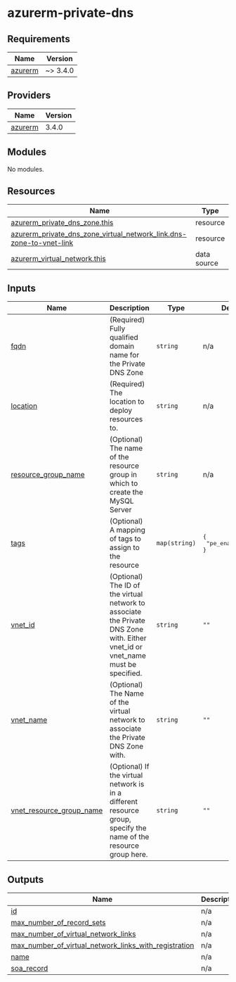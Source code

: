 # azurerm-private-dns

<!-- BEGINNING OF PRE-COMMIT-TERRAFORM DOCS HOOK -->
## Requirements

| Name | Version |
|------|---------|
| <a name="requirement_azurerm"></a> [azurerm](#requirement\_azurerm) | ~> 3.4.0 |

## Providers

| Name | Version |
|------|---------|
| <a name="provider_azurerm"></a> [azurerm](#provider\_azurerm) | 3.4.0 |

## Modules

No modules.

## Resources

| Name | Type |
|------|------|
| [azurerm_private_dns_zone.this](https://registry.terraform.io/providers/hashicorp/azurerm/latest/docs/resources/private_dns_zone) | resource |
| [azurerm_private_dns_zone_virtual_network_link.dns-zone-to-vnet-link](https://registry.terraform.io/providers/hashicorp/azurerm/latest/docs/resources/private_dns_zone_virtual_network_link) | resource |
| [azurerm_virtual_network.this](https://registry.terraform.io/providers/hashicorp/azurerm/latest/docs/data-sources/virtual_network) | data source |

## Inputs

| Name | Description | Type | Default | Required |
|------|-------------|------|---------|:--------:|
| <a name="input_fqdn"></a> [fqdn](#input\_fqdn) | (Required) Fully qualified domain name for the Private DNS Zone | `string` | n/a | yes |
| <a name="input_location"></a> [location](#input\_location) | (Required) The location to deploy resources to. | `string` | n/a | yes |
| <a name="input_resource_group_name"></a> [resource\_group\_name](#input\_resource\_group\_name) | (Optional) The name of the resource group in which to create the MySQL Server | `string` | n/a | yes |
| <a name="input_tags"></a> [tags](#input\_tags) | (Optional) A mapping of tags to assign to the resource | `map(string)` | <pre>{<br>  "pe_enable": true<br>}</pre> | no |
| <a name="input_vnet_id"></a> [vnet\_id](#input\_vnet\_id) | (Optional) The ID of the virtual network to associate the Private DNS Zone with. Either vnet\_id or vnet\_name must be specified. | `string` | `""` | no |
| <a name="input_vnet_name"></a> [vnet\_name](#input\_vnet\_name) | (Optional) The Name of the virtual network to associate the Private DNS Zone with. | `string` | `""` | no |
| <a name="input_vnet_resource_group_name"></a> [vnet\_resource\_group\_name](#input\_vnet\_resource\_group\_name) | (Optional) If the virtual network is in a different resource group, specify the name of the resource group here. | `string` | `""` | no |

## Outputs

| Name | Description |
|------|-------------|
| <a name="output_id"></a> [id](#output\_id) | n/a |
| <a name="output_max_number_of_record_sets"></a> [max\_number\_of\_record\_sets](#output\_max\_number\_of\_record\_sets) | n/a |
| <a name="output_max_number_of_virtual_network_links"></a> [max\_number\_of\_virtual\_network\_links](#output\_max\_number\_of\_virtual\_network\_links) | n/a |
| <a name="output_max_number_of_virtual_network_links_with_registration"></a> [max\_number\_of\_virtual\_network\_links\_with\_registration](#output\_max\_number\_of\_virtual\_network\_links\_with\_registration) | n/a |
| <a name="output_name"></a> [name](#output\_name) | n/a |
| <a name="output_soa_record"></a> [soa\_record](#output\_soa\_record) | n/a |
<!-- END OF PRE-COMMIT-TERRAFORM DOCS HOOK -->
